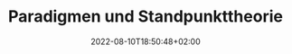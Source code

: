 ---
title: "Paradigmen und Standpunkttheorie"
date: 2022-08-10T18:50:48+02:00
draft: false
filepath: "https://drive.google.com/file/d/1JSMd_GEXNd0y741BHicZYCYiF7Tmgxk7/view?usp=drive_link"
summary: ""
tags: []
---